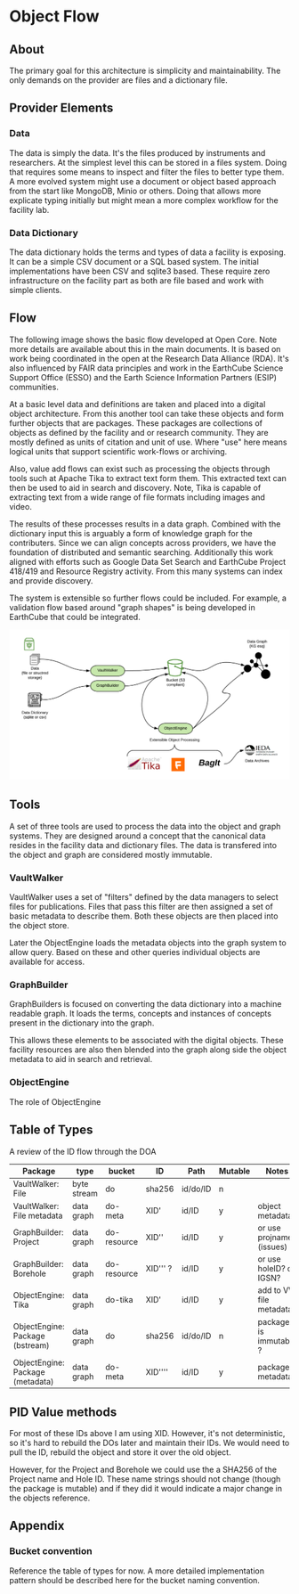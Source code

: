 # Object Flow

## About

The primary goal for this architecture is simplicity and maintainability.  The only demands on the provider are files and a dictionary file.  

## Provider Elements

### Data

 The data is simply the data.  It's the files produced by instruments and researchers.   At the simplest level this can be stored in a files system.  Doing that requires some means to inspect and filter the files to better type them.   A more evolved system might use a document or object based approach from the start like MongoDB, Minio or others.  Doing that allows more explicate typing initially but might mean a more complex workflow for the facility lab.

### Data Dictionary

The data dictionary holds the terms and types of data a facility is exposing.  It can be a simple CSV document or a SQL based system.  The initial implementations have been CSV and sqlite3 based.   These require zero infrastructure on the facility part as both are file based and work with simple clients.   

## Flow

The following image shows the basic flow developed at Open Core.  Note more details are available about this in the main documents.  It is based on work being coordinated in the open at the Research Data Alliance (RDA).   It's also influenced by FAIR data principles and work in the EarthCube Science Support Office (ESSO) and the Earth Science Information Partners (ESIP) communities.  

At a basic level data and definitions are taken and placed into a digital object architecture.   From this another tool can take these objects and form further objects that are packages.  These packages are collections of objects as defined by the facility and or research community.  They are mostly defined as units of citation and unit of use.  Where "use" here means logical units that support scientific work-flows or archiving.  

Also, value add flows can exist such as processing the objects through tools such at Apache Tika to extract text form them.  This extracted text can then be used to aid in search and discovery.  Note, Tika is capable of extracting text from a wide range of file formats including images and video.  

The results of these processes results in a data graph.  Combined with the dictionary input this is arguably a form of knowledge graph for the contributers.  Since we can align concepts across providers, we have the foundation of distributed and semantic searching.   Additionally this work aligned with efforts such as Google Data Set Search and EarthCube Project 418/419 and Resource Registry activity.   From this many systems can index and provide discovery.  

The system is extensible so further flows could be included.  For example, a validation flow based around "graph shapes" is being developed in EarthCube that could be integrated. 

<img src="./Images/flow.png"/>

## Tools

A set of three tools are used to process the data into the object and graph systems.  They are designed around a concept that the canonical data resides in the facility data and dictionary files.  The data is transfered into the object and graph are considered mostly immutable. 

### VaultWalker

VaultWalker uses a set of "filters" defined by the data managers to select files for publications.   Files that pass this filter are then assigned a set of basic metadata to describe them.    Both these objects are then placed into the object store.  

Later the ObjectEngine loads the metadata objects into the graph system to allow query.  Based on these and other queries individual objects are available for access.

### GraphBuilder

GraphBuilders is focused on converting the data dictionary into a machine readable graph.  It loads the terms, concepts and instances of concepts present in the dictionary into the graph.

This allows these elements to be associated with the digital objects.   These facility resources are also then blended into the graph along side the object metadata to aid in search and retrieval. 

### ObjectEngine 

The role of ObjectEngine

## Table of Types

A review of the ID flow through the DOA

| Package                          | type        | bucket      | ID       | Path     | Mutable | Notes                    |
| -------------------------------- | ----------- | ----------- | -------- | -------- | ------- | ------------------------ |
| VaultWalker: File                | byte stream | do          | sha256   | id/do/ID | n       |                          |
| VaultWalker: File metadata       | data graph  | do-meta     | XID'     | id/ID    | y       | object metadata          |
| GraphBuilder: Project            | data graph  | do-resource | XID''    | id/ID    | y       | or use projname (issues) |
| GraphBuilder: Borehole           | data graph  | do-resource | XID''' ? | id/ID    | y       | or use holeID? or IGSN?  |
| ObjectEngine: Tika               | data graph  | do-tika     | XID'     | id/ID    | y       | add to VW file metadata  |
| ObjectEngine: Package (bstream)  | data graph  | do          | sha256   | id/do/ID | n       | package is immutable ?   |
| ObjectEngine: Package (metadata) | data graph  | do-meta     | XID''''  | id/ID    | y       | package metadata         |

## PID Value methods

For most of these IDs above I am using XID.  However, it's not deterministic, so it's hard to rebuild the DOs later and maintain their IDs.   We would need to pull the ID, rebuild the object and store it over the old object.   

However, for the Project and Borehole we could use the a SHA256 of the Project name and Hole ID.  These name strings should not change (though the package is mutable) and if they did it would indicate a major change in the objects reference.

## Appendix

### Bucket convention

Reference the table of types for now.   A more detailed implementation pattern should be described here for the bucket naming convention.